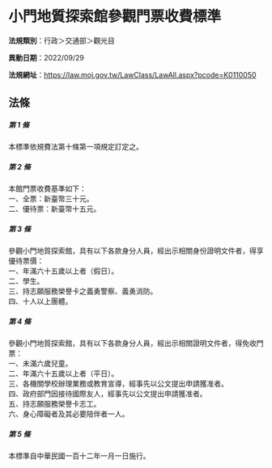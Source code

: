# 小門地質探索館參觀門票收費標準

**法規類別**：行政＞交通部＞觀光目

**異動日期**：2022/09/29  

**法規網址**：https://law.moj.gov.tw/LawClass/LawAll.aspx?pcode=K0110050





## 法條
##### 第 1 條
本標準依規費法第十條第一項規定訂定之。

##### 第 2 條
本館門票收費基準如下：  
一、全票：新臺幣三十元。  
二、優待票：新臺幣十五元。

##### 第 3 條
參觀小門地質探索館，具有以下各款身分人員，經出示相關身份證明文件者，得享優待票價：  
一、年滿六十五歲以上者（假日）。  
二、學生。  
三、持志願服務榮譽卡之義勇警察、義勇消防。  
四、十人以上團體。

##### 第 4 條
參觀小門地質探索館，具有以下各款身分人員，經出示相關證明文件者，得免收門票：  
一、未滿六歲兒童。  
二、年滿六十五歲以上者（平日）。  
三、各機關學校辦理業務或教育宣導，經事先以公文提出申請獲准者。  
四、政府部門因接待國際友人，經事先以公文提出申請獲准者。  
五、持志願服務榮譽卡志工。  
六、身心障礙者及其必要陪伴者一人。

##### 第 5 條
本標準自中華民國一百十二年一月一日施行。


